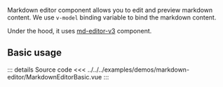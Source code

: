 Markdown editor component allows you to edit and preview markdown content.
We use `v-model` binding variable to bind the markdown content.

Under the hood, it uses [md-editor-v3](https://github.com/imzbf/md-editor-v3) component.

## Basic usage

<MarkdownEditorBasic />

::: details Source code
<<< ../../../examples/demos/markdown-editor/MarkdownEditorBasic.vue
:::

